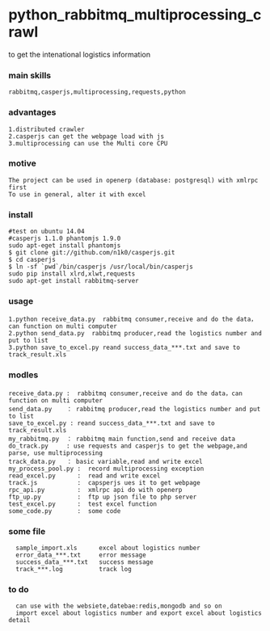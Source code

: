 # python_rabbitmq_multiprocessing_crawl

to get the intenational logistics information

### main skills

    rabbitmq,casperjs,multiprocessing,requests,python
    
### advantages

    1.distributed crawler
    2.casperjs can get the webpage load with js
    3.multiprocessing can use the Multi core CPU 

### motive

    The project can be used in openerp (database: postgresql) with xmlrpc first
    To use in general, alter it with excel

### install

    #test on ubuntu 14.04
    #casperjs 1.1.0 phantomjs 1.9.0
    sudo apt-eget install phantomjs
    $ git clone git://github.com/n1k0/casperjs.git
    $ cd casperjs
    $ ln -sf `pwd`/bin/casperjs /usr/local/bin/casperjs
    sudo pip install xlrd,xlwt,requests
    sudo apt-get install rabbitmq-server

### usage

    1.python receive_data.py  rabbitmq consumer,receive and do the data，can function on multi computer
    2.python send_data.py  rabbitmq producer,read the logistics number and put to list
    3.python save_to_excel.py reand success_data_***.txt and save to track_result.xls

### modles
	
    receive_data.py :  rabbitmq consumer,receive and do the data，can function on multi computer
    send_data.py    ： rabbitmq producer,read the logistics number and put to list
    save_to_excel.py : reand success_data_***.txt and save to track_result.xls
    my_rabbitmq.py  ： rabbitmq main function,send and receive data
    do_track.py     : use requests and casperjs to get the webpage,and parse, use multiprocessing
    track_data.py   ： basic variable,read and write excel
    my_process_pool.py :  record multiprocessing exception
    read_excel.py      :  read and write excel
    track.js           :  capsperjs ues it to get webpage
    rpc_api.py         :  xmlrpc api do with openerp
    ftp_up.py          :  ftp up json file to php server
    test_excel.py      :  test excel function
    some_code.py       :  some code
	

### some file

      sample_import.xls      excel about logistics number
      error_data_***.txt     error message
      success_data_***.txt   success message
      track_***.log          track log

### to do

      can use with the websiete,datebae:redis,mongodb and so on
      import excel about logistics number and export excel about logistics detail
